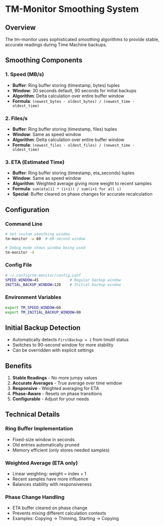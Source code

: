 # TM-Monitor Smoothing System

## Overview
The tm-monitor uses sophisticated smoothing algorithms to provide stable, accurate readings during Time Machine backups.

## Smoothing Components

### 1. Speed (MB/s)
- **Buffer**: Ring buffer storing (timestamp, bytes) tuples
- **Window**: 30 seconds default, 90 seconds for initial backups
- **Algorithm**: Delta calculation over entire buffer window
- **Formula**: `(newest_bytes - oldest_bytes) / (newest_time - oldest_time)`

### 2. Files/s
- **Buffer**: Ring buffer storing (timestamp, files) tuples  
- **Window**: Same as speed window
- **Algorithm**: Delta calculation over entire buffer window
- **Formula**: `(newest_files - oldest_files) / (newest_time - oldest_time)`

### 3. ETA (Estimated Time)
- **Buffer**: Ring buffer storing (timestamp, eta_seconds) tuples
- **Window**: Same as speed window
- **Algorithm**: Weighted average giving more weight to recent samples
- **Formula**: `sum(eta[i] * (i+1)) / sum(i+1 for all i)`
- **Special**: Buffer cleared on phase changes for accurate recalculation

## Configuration

### Command Line
```bash
# Set custom smoothing window
tm-monitor -w 60  # 60-second window

# Debug mode shows window being used
tm-monitor -d
```

### Config File
```bash
# ~/.config/tm-monitor/config.conf
SPEED_WINDOW=45              # Regular backup window
INITIAL_BACKUP_WINDOW=120    # Initial backup window
```

### Environment Variables
```bash
export TM_SPEED_WINDOW=60
export TM_INITIAL_BACKUP_WINDOW=90
```

## Initial Backup Detection
- Automatically detects `FirstBackup = 1` from tmutil status
- Switches to 90-second window for more stability
- Can be overridden with explicit settings

## Benefits
1. **Stable Readings** - No more jumpy values
2. **Accurate Averages** - True average over time window
3. **Responsive** - Weighted averaging for ETA
4. **Phase-Aware** - Resets on phase transitions
5. **Configurable** - Adjust for your needs

## Technical Details

### Ring Buffer Implementation
- Fixed-size window in seconds
- Old entries automatically pruned
- Memory efficient (only stores needed samples)

### Weighted Average (ETA only)
- Linear weighting: weight = index + 1
- Recent samples have more influence
- Balances stability with responsiveness

### Phase Change Handling
- ETA buffer cleared on phase change
- Prevents mixing different calculation contexts
- Examples: Copying → Thinning, Starting → Copying
